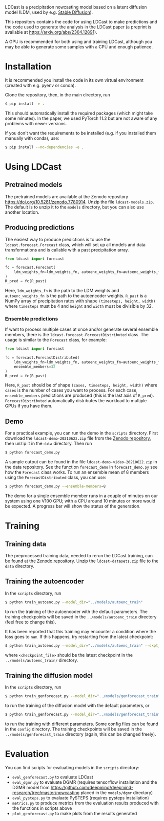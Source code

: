 LDCast is a precipitation nowcasting model based on a latent diffusion model (LDM, used by e.g. [Stable Diffusion](https://github.com/CompVis/stable-diffusion)).

This repository contains the code for using LDCast to make predictions and the code used to generate the analysis in the LDCast paper (a preprint is available at https://arxiv.org/abs/2304.12891).

A GPU is recommended for both using and training LDCast, although you may be able to generate some samples with a CPU and enough patience.

# Installation

It is recommended you install the code in its own virtual environment (created with e.g. pyenv or conda).

Clone the repository, then, in the main directory, run
```bash
$ pip install -e .
```
This should automatically install the required packages (which might take some minutes). In the paper, we used PyTorch 11.2 but are not aware of any problems with newer versions.

If you don't want the requirements to be installed (e.g. if you installed them manually with conda), use:
```bash
$ pip install --no-dependencies -e .
```

# Using LDCast

## Pretrained models

The pretrained models are available at the Zenodo repository https://doi.org/10.5281/zenodo.7780914. Unzip the file `ldcast-models.zip`. The default is to unzip it to the `models` directory, but you can also use another location.

## Producing predictions

The easiest way to produce predictions is to use the `ldcast.forecast.Forecast` class, which will set up all models and data transformations and is callable with a past precipitation array.
```python
from ldcast import forecast

fc = forecast.Forecast(
    ldm_weights_fn=ldm_weights_fn, autoenc_weights_fn=autoenc_weights_fn
)
R_pred = fc(R_past)
```
Here, `ldm_weights_fn` is the path to the LDM weights and `autoenc_weights_fn` is the path to the autoencoder weights. `R_past` is a NumPy array of precipitation rates with shape `(timesteps, height, width)` where `timesteps` must be 4 and `height` and `width` must be divisible by 32.

### Ensemble predictions

If want to process multiple cases at once and/or generate several ensemble members, there is the `ldcast.forecast.ForecastDistributed` class. The usage is similar to the `Forecast` class, for example:
```python
from ldcast import forecast

fc = forecast.ForecastDistributed(
    ldm_weights_fn=ldm_weights_fn, autoenc_weights_fn=autoenc_weights_fn,
    ensemble_members=32
)
R_pred = fc(R_past)
```
Here, `R_past` should be of shape `(cases, timesteps, height, width)` where `cases` is the number of cases you want to process. For each case, `ensemble_members` predictions are produced (this is the last axis of `R_pred`). `ForecastDistributed` automatically distributes the workload to multiple GPUs if you have them.

## Demo

For a practical example, you can run the demo in the `scripts` directory. First download the `ldcast-demo-20210622.zip` file from the [Zenodo repository](https://doi.org/10.5281/zenodo.7780914), then unzip it in the `data` directory. Then run
```bash
$ python forecast_demo.py
```
A sample output can be found in the file `ldcast-demo-video-20210622.zip` in the data repository. See the function `forecast_demo` in `forecast_demo.py` see how the `Forecast` class works. To run an ensemble mean of 8 members using the `ForecastDistributed` class, you can use:
```bash
$ python forecast_demo.py --ensemble-members=8
```

The demo for a single ensemble member runs in a couple of minutes on our system using one V100 GPU; with a CPU around 10 minutes or more would be expected. A progress bar will show the status of the generation.

# Training 

## Training data

The preprocessed training data, needed to rerun the LDCast training, can be found at the [Zenodo repository](https://doi.org/10.5281/zenodo.7780914). Unzip the `ldcast-datasets.zip` file to the `data` directory.

## Training the autoencoder

In the `scripts` directory, run
```bash
$ python train_autoenc.py --model_dir="../models/autoenc_train"
```
to run the training of the autoencoder with the default parameters. The training checkpoints will be saved in the `../models/autoenc_train` directory (feel free to change this).

It has been reported that this training may encounter a condition where the loss goes to `nan`. If this happens, try restarting from the latest checkpoint:
```bash
$ python train_autoenc.py --model_dir="../models/autoenc_train" --ckpt_path="../models/autoenc_train/<checkpoint_file>"
```
where `<checkpoint_file>` should be the latest checkpoint in the `../models/autoenc_train/` directory.

## Training the diffusion model

In the `scripts` directory, run
```bash
$ python train_genforecast.py --model_dir="../models/genforecast_train"
```
to run the training of the diffusion model with the default parameters, or
```bash
$ python train_genforecast.py --model_dir="../models/genforecast_train" --config=<path_to_config_file>
```
to run the training with different parameters. Some config files can be found in the `config` directory. The training checkpoints will be saved in the `../models/genforecast_train` directory (again, this can be changed freely).

# Evaluation

You can find scripts for evaluating models in the `scripts` directory:
* `eval_genforecast.py` to evaluate LDCast
* `eval_dgmr.py` to evaluate DGMR (requires tensorflow installation and the DGMR model from https://github.com/deepmind/deepmind-research/tree/master/nowcasting placed in the `models/dgmr` directory)
* `eval_pysteps.py` to evaluate PySTEPS (requires pysteps installation)
* `metrics.py` to produce metrics from the evaluation results produced with the functions in scripts above
* `plot_genforecast.py` to make plots from the results generated
